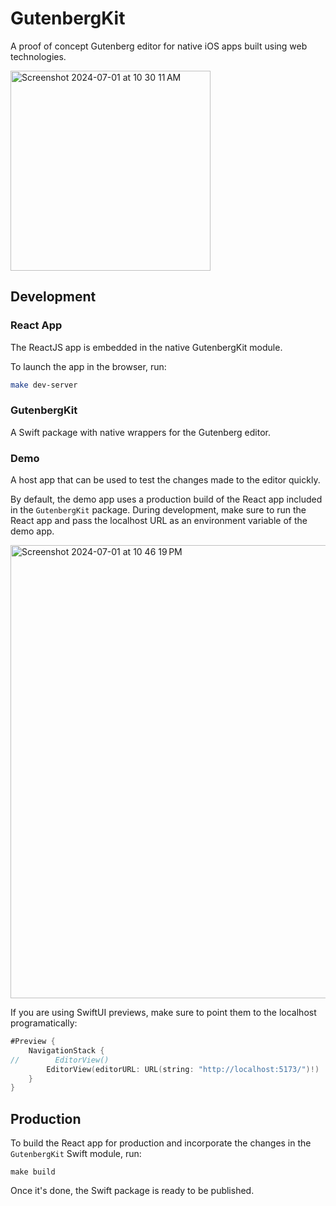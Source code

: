# GutenbergKit

A proof of concept Gutenberg editor for native iOS apps built using web technologies.

<img width="320" alt="Screenshot 2024-07-01 at 10 30 11 AM" src="https://github.com/kean/GutenbergKit/assets/1567433/4d9b2fcd-30fa-46ca-895d-07e0848143b1">

## Development

### React App

The ReactJS app is embedded in the native GutenbergKit module.

To launch the app in the browser, run:

```bash
make dev-server
```

### GutenbergKit

A Swift package with native wrappers for the Gutenberg editor.

### Demo

A host app that can be used to test the changes made to the editor quickly. 

By default, the demo app uses a production build of the React app included in the `GutenbergKit` package. During development, make sure to run the React app and pass the localhost URL as an environment variable of the demo app.

<img width="725" alt="Screenshot 2024-07-01 at 10 46 19 PM" src="https://github.com/kean/GutenbergKit/assets/1567433/cdc8a28a-c621-4b8e-bc7a-31361694434c">

If you are using SwiftUI previews, make sure to point them to the localhost programatically:

```swift
#Preview {
    NavigationStack {
//        EditorView()
        EditorView(editorURL: URL(string: "http://localhost:5173/")!)
    }
}
```

## Production

To build the React app for production and incorporate the changes in the `GutenbergKit` Swift module, run:

```
make build
```

Once it's done, the Swift package is ready to be published.
